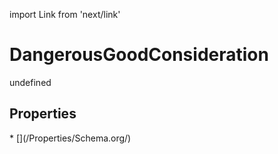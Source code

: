 import Link from 'next/link'
# DangerousGoodConsideration

undefined

## Properties

<Grid>
* [](/Properties/Schema.org/)

</Grid>

